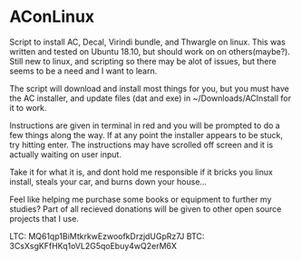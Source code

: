 # AConLinux
Script to install AC, Decal, Virindi bundle, and Thwargle on linux. This was written and tested on Ubuntu 18.10, but should work on on others(maybe?). Still new to linux, and scripting so there may be alot of issues, but there seems to be a need and I want to learn.

The script will download and install most things for you, but you must have the AC installer, and update files (dat and exe) in ~/Downloads/ACInstall for it to work.

Instructions are given in terminal in red and you will be prompted to do a few things along the way. If at any point the installer appears to be stuck, try hitting enter. The instructions may have scrolled off screen and it is actually waiting on user input.

Take it for what it is, and dont hold me responsible if it bricks you linux install, steals your car, and burns down your house...



Feel like helping me purchase some books or equipment to further my studies? Part of all recieved donations will be given to other open source projects that I use.

LTC: MQ61qp1BiMtkrkwEzwoofkDrzjdUGpRz7J
BTC: 3CsXsgKFfHKq1oVL2G5qoEbuy4wQ2erM6X
